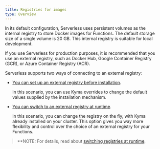 ```yaml
---
title: Registries for images
type: Overview
---
```


In its default configuration, Serverless uses persistent volumes as the internal registry to store Docker images for Functions. The default storage size of a single volume is 20 GB. This internal registry is suitable for local development.

If you use Serverless for production purposes, it is recommended that you use an external registry, such as Docker Hub, Google Container Registry (GCR), or Azure Container Registry (ACR).

Serverless supports two ways of connecting to an external registry:

- [You can set up an external registry before installation](#tutorials-set-an-external-docker-registry).

  In this scenario, you can use Kyma overrides to change the default values supplied by the installation mechanism.

- [You can switch to an external registry at runtime](#tutorials-switch-to-an-external-docker-registry-at-runtime).

  In this scenario, you can change the registry on the fly, with Kyma already installed on your cluster. This option gives you way more flexibility and control over the choice of an external registry for your Functions.

> **NOTE: For details, read about [switching registries at runtime](#details-switching-registries-at-runtime).
